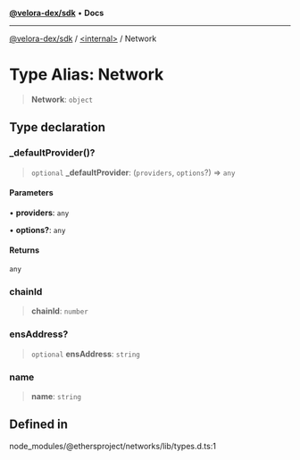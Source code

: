 [**@velora-dex/sdk**](../../README.md) • **Docs**

***

[@velora-dex/sdk](../../globals.md) / [\<internal\>](../README.md) / Network

# Type Alias: Network

> **Network**: `object`

## Type declaration

### \_defaultProvider()?

> `optional` **\_defaultProvider**: (`providers`, `options`?) => `any`

#### Parameters

• **providers**: `any`

• **options?**: `any`

#### Returns

`any`

### chainId

> **chainId**: `number`

### ensAddress?

> `optional` **ensAddress**: `string`

### name

> **name**: `string`

## Defined in

node\_modules/@ethersproject/networks/lib/types.d.ts:1
